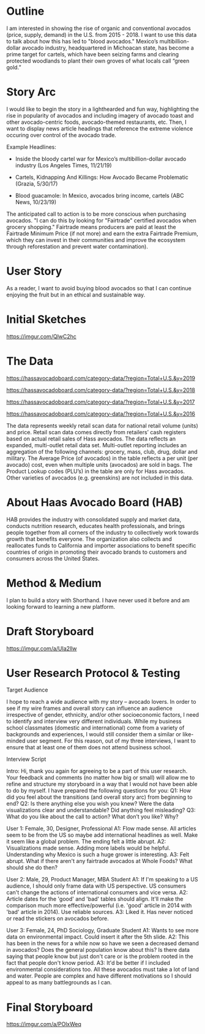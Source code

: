 # Outline
I am interested in showing the rise of organic and conventional avocados (price, supply, demand) in the U.S. from 2015 - 2018. I want to use this data to talk about how this has led to "blood avocados." Mexico’s multibillion-dollar avocado industry, headquartered in Michoacan state, has become a prime target for cartels, which have been seizing farms and clearing protected woodlands to plant their own groves of what locals call “green gold.”

# Story Arc
I would like to begin the story in a lighthearded and fun way, highlighting the rise in popularity of avocados and including imagery of avocado toast and other avocado-centric foods, avocado-themed restaurants, etc. Then, I want to display news article headings that reference the extreme violence occuring over control of the avocado trade. 

Example Headlines:

- Inside the bloody cartel war for Mexico’s multibillion-dollar avocado industry (Los Angeles Times, 11/21/19)

- Cartels, Kidnapping And Killings: How Avocado Became Problematic (Grazia, 5/30/17)

- Blood guacamole: In Mexico, avocados bring income, cartels (ABC News, 10/23/19)

The anticipated call to action is to be more conscious when purchasing avocados. "I can do this by looking for "Fairtrade" certified avocados when grocery shopping." Fairtrade means producers are paid at least the Fairtrade Minimum Price (if not more) and earn the extra Fairtrade Premium, which they can invest in their communities and improve the ecosystem through reforestation and prevent water contamination).

# User Story
As a reader, I want to avoid buying blood avocados so that I can continue enjoying the fruit but in an ethical and sustainable way.

# Initial Sketches
https://imgur.com/QlwC2hc

# The Data
https://hassavocadoboard.com/category-data/?region=Total+U.S.&y=2019

https://hassavocadoboard.com/category-data/?region=Total+U.S.&y=2018

https://hassavocadoboard.com/category-data/?region=Total+U.S.&y=2017

https://hassavocadoboard.com/category-data/?region=Total+U.S.&y=2016

The data represents weekly retail scan data for national retail volume (units) and price. Retail scan data comes directly from retailers’ cash registers based on actual retail sales of Hass avocados. The data reflects an expanded, multi-outlet retail data set. Multi-outlet reporting includes an aggregation of the following channels: grocery, mass, club, drug, dollar and military. The Average Price (of avocados) in the table reflects a per unit (per avocado) cost, even when multiple units (avocados) are sold in bags. The Product Lookup codes (PLU’s) in the table are only for Hass avocados. Other varieties of avocados (e.g. greenskins) are not included in this data.

# About Haas Avocado Board (HAB)
HAB provides the industry with consolidated supply and market data, conducts nutrition research, educates health professionals, and brings people together from all corners of the industry to collectively work towards growth that benefits everyone. The organization also collects and reallocates funds to California and importer associations to benefit specific countries of origin in promoting their avocado brands to customers and consumers across the United States.

# Method & Medium
I plan to build a story with Shorthand. I have never used it before and am looking forward to learning a new platform.

# Draft Storyboard
https://imgur.com/a/UIa2llw

# User Research Protocol & Testing
Target Audience

I hope to reach a wide audience with my story – avocado lovers. In order to see if my wire frames and overall story can influence an audience irrespective of gender, ethnicity, and/or other socioeconomic factors, I need to identify and interview very different individuals. While my business school classmates (domestic and international) come from a variety of backgrounds and experiences, I would still consider them a similar or like-minded user segment. For this reason, out of my three interviews, I want to ensure that at least one of them does not attend business school.

Interview Script

Intro: Hi, thank you again for agreeing to be a part of this user research. Your feedback and comments (no matter how big or small) will allow me to refine and structure my storyboard in a way that I would not have been able to do by myself.  I have prepared the following questions for you:
Q1: How did you feel about the transitions (and overall story arc) from beginning to end?
Q2: Is there anything else you wish you knew? Were the data visualizations clear and understandable? Did anything feel misleading?
Q3: What do you like about the call to action? What don’t you like? Why?

User 1: Female, 30, Designer, Professional
A1: Flow made sense. All articles seem to be from the US so maybe add international headlines as well. Make it seem like a global problem. The ending felt a little abrupt. 
A2: Visualizations made sense. Adding more labels would be helpful. Understanding why Mexico is such a huge grower is interesting.
A3: Felt abrupt. What if there aren't any fairtrade avocados at Whole Foods? What should she do then?

User 2: Male, 29, Product Manager, MBA Student
A1: If I'm speaking to a US audience, I should only frame data with US perspective. US consumers can't change the actions of international consumers and vice versa. 
A2: Article dates for the 'good' and 'bad' tables should align. It'll make the comparison much more effective/powerful (i.e. 'good' article in 2014 with 'bad' article in 2014). Use reliable sources. 
A3: Liked it. Has never noticed or read the stickers on avocados before.

User 3: Female, 24, PhD Sociology, Graduate Student
A1: Wants to see more data on environmental impact. Could insert it after the 5th slide. 
A2: This has been in the news for a while now so have we seen a decreased demand in avocados? Does the general population know about this? Is there data saying that people know but just don't care or is the problem rooted in the fact that people don't know period.
A3: It'd be better if I included environmental considerations too. All these avocados must take a lot of land and water. People are complex and have different motivations so I should appeal to as many battlegrounds as I can.

# Final Storyboard
https://imgur.com/a/POlxWeq
